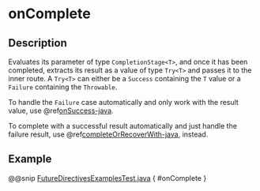 <a id="oncomplete-java"></a>
# onComplete

## Description

Evaluates its parameter of type `CompletionStage<T>`, and once it has been completed, extracts its
result as a value of type `Try<T>` and passes it to the inner route. A `Try<T>` can either be a `Success` containing
the `T` value or a `Failure` containing the `Throwable`.

To handle the `Failure` case automatically and only work with the result value, use @ref[onSuccess-java](onSuccess.md#onsuccess-java).

To complete with a successful result automatically and just handle the failure result, use @ref[completeOrRecoverWith-java](completeOrRecoverWith.md#completeorrecoverwith-java), instead.

## Example

@@snip [FutureDirectivesExamplesTest.java](../../../../../../../test/java/docs/http/javadsl/server/directives/FutureDirectivesExamplesTest.java) { #onComplete }